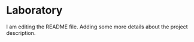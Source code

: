 # Laboratory

I am editing the README file. Adding some more details about the project description.
